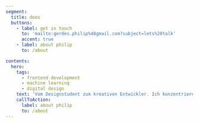 ```yaml
---
segment:
  title: does
  buttons:
    - label: get in touch
      to: 'mailto:gerdes.philip%40gmail.com?subject=lets%20talk'
      accent: true
    - label: about philip
      to: /about

contents:
  hero:
    tags:
      - frontend development
      - machine learning
      - digital design
    text: 'Vom Designstudent zum kreativen Entwickler. Ich konzentriere mich auf UI/UX vom Design bis hin zur Implementierung, sowie maschinelles Lernen in generativen Kontexten.'
    callToAction:
      label: about philip
      to: /about
---
```

